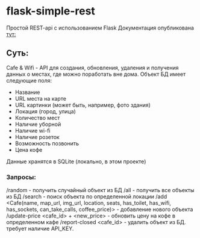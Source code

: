 # flask-simple-rest
Простой REST-api с использованием Flask
Документация опубликована [тут:](https://documenter.getpostman.com/view/16164404/TzeRo9PC)

## Суть:
Cafe & Wifi - API для создания, обновления, удаления и получения данных о местах, где можно поработать вне дома. Объект БД имеет следующие поля:
- Название
- URL места на карте
- URL картинки (может быть, например, фото здания)
- Локация (город, улица)
- Количество мест
- Наличие уборной
- Наличие wi-fi
- Наличие розеток
- Возможность позвонить
- Цена кофе

Данные хранятся в SQLite (локально, в этом проекте)

### Запросы:

/random - получить случайный объект из БД
/all - получить все объекты из БД
/search <loc> - поиск объекта по определенной локации
/add <Cafe(name, map_url, img_url, location, seats, has_toilet, has_wifi, has_sockets, can_take_calls, coffee_price)> - добавление нового объекта
/update-price <cafe_id> + <new_price> - обновить цену на кофе в определенном кафе
/report-closed <cafe_id> - удалить объект из БД. требует наличие API_KEY.
